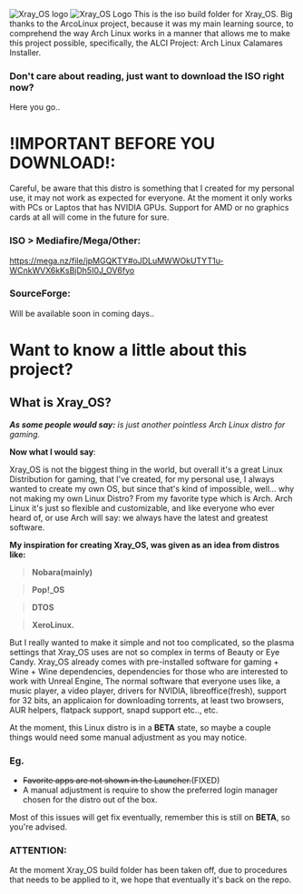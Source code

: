 ![Xray_OS logo](https://images2.imgbox.com/67/fa/UbT8qfSj_o.png)
![Xray_OS Logo](https://images2.imgbox.com/98/c0/5VRGfBHj_o.png)
This is the iso build folder for Xray_OS. Big thanks to the ArcoLinux project, because it was my main learning source, to comprehend the way Arch Linux works in a manner that allows me to make this project possible, specifically, the ALCI Project: Arch Linux Calamares Installer.

### Don't care about reading, just want to download the ISO right now?

Here you go.. 

# !IMPORTANT BEFORE YOU DOWNLOAD!: 

Careful, be aware that this distro is something that I created for my personal use, it may not work as expected for everyone. At the moment it only works with PCs or Laptos that has NVIDIA GPUs. Support for AMD or no graphics cards at all will come in the future for sure.


### ISO > Mediafire/Mega/Other: 
https://mega.nz/file/jpMGQKTY#oJDLuMWWOkUTYT1u-WCnkWVX6kKsBjDh5I0J_OV6fyo

### SourceForge: 
Will be available soon in coming days.. 

# Want to know a little about this project?

## What is Xray_OS? 

***As some people would say:*** _is just another pointless Arch Linux distro for gaming._

**Now what I would say**:

Xray_OS is not the biggest thing in the world, but overall it's a great Linux Distribution for gaming, that I've created, for my personal use, I always wanted to create my own OS, but since that's kind of impossible, well... why not making my own Linux Distro? From my favorite type which is Arch. Arch Linux it's just so flexible and customizable, and like everyone who ever heard of, or use Arch will say: we always have the latest and greatest software.

**My inspiration for creating Xray_OS, was given as an idea from distros like:** 

> **Nobara(mainly)** 

> **Pop!_OS** 

> **DTOS** 

> **XeroLinux.**

But I really wanted to make it simple and not too complicated, so the plasma settings that Xray_OS uses are not so complex in terms of Beauty or Eye Candy. Xray_OS already comes with pre-installed software for gaming + Wine + Wine dependencies, dependencies for those who are interested to work with Unreal Engine, The normal software that everyone uses like, a music player, a video player, drivers for NVIDIA, libreoffice(fresh), support for 32 bits, an applicaion for downloading torrents, at least two browsers, AUR helpers, flatpack support, snapd support etc.., etc.

At the moment, this Linux distro is in a **BETA** state, so maybe a couple things would need some manual adjustment as you may notice. 

### Eg. 
* ~~Favorite apps are not shown in the Launcher.~~(FIXED)
* A manual adjustment is require to show the preferred login manager chosen for the distro out of the box.

Most of this issues will get fix eventually, remember this is still on **BETA**, so you're advised.

### ATTENTION: 
At the moment Xray_OS build folder has been taken off, due to procedures that needs to be applied to it, we hope that eventually it's back on the repo.
